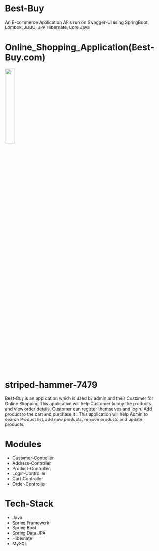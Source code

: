 # Best-Buy
An E-commerce Application APIs run on Swagger-UI using SpringBoot, Lombok, JDBC, JPA Hibernate, Core Java


# Online_Shopping_Application(Best-Buy.com)
<img src="" width="25%">

# striped-hammer-7479

Best-Buy is an application which is used by admin and their Customer for Online Shopping 
This application will help Customer to buy the products and view order details.
Customer can register themselves and login. Add product to the cart and purchase it .
This application will help Admin to search Product list, add new products, remove products and update products.

<!-- # ER-Diagram:-

![SoulFood schema]() -->

# Modules 

- Customer-Controller
- Address-Controller
- Product-Controller
- Login-Controller
- Cart-Controller
- Order-Controller

# Tech-Stack

- Java
- Spring Framework
- Spring Boot
- Spring Data JPA
- Hibernate
- MySQL

<!-- # Customer-Controller

![Customer Controller](https://github.com/sanuatmasai/Online_Shopping_Application/blob/main/Shopping_app_RestAPI_/Images/CustomerController.PNG)

# Address-Controller

![Address](https://github.com/sanuatmasai/Online_Shopping_Application/blob/main/Shopping_app_RestAPI_/Images/addressController.PNG)

# Product-Controller

![Product](https://github.com/sanuatmasai/Online_Shopping_Application/blob/main/Shopping_app_RestAPI_/Images/ProductController.PNG)

# Login-Controller

![Login](https://github.com/sanuatmasai/Online_Shopping_Application/blob/main/Shopping_app_RestAPI_/Images/LoginController.PNG)

# Cart-Controller

![Cart](https://github.com/sanuatmasai/Online_Shopping_Application/blob/main/Shopping_app_RestAPI_/Images/CartController.PNG)

# Order-Controller

![Order](https://github.com/sanuatmasai/Online_Shopping_Application/blob/main/Shopping_app_RestAPI_/Images/OrderController.PNG) -->


